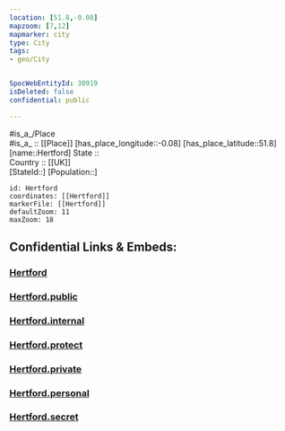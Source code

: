 ```yaml
---
location: [51.8,-0.08] 
mapzoom: [7,12] 
mapmarker: city 
type: City
tags:
- geo/City


SpocWebEntityId: 30919
isDeleted: false
confidential: public

---
```

#is_a_/Place  
#is_a_ :: [[Place]] 
[has_place_longitude::-0.08] 
[has_place_latitude::51.8] 
[name::Hertford] 
State ::  
Country :: [[UK]]  
[StateId::] 
[Population::] 



```leaflet
id: Hertford
coordinates: [[Hertford]] 
markerFile: [[Hertford]] 
defaultZoom: 11 
maxZoom: 18
```


## Confidential Links & Embeds: 

### [Hertford](/_Standards/Earth/Continent/Europe/Europe~North/UK/England/Regions~England/East_of_England/Hertfordshire/cities~Hertfordshire/Hertfordshire~East/cities~EastHertfordshire/Hertford.md) 

### [Hertford.public](/_public/Earth/Continent/Europe/Europe~North/UK/England/Regions~England/East_of_England/Hertfordshire/cities~Hertfordshire/Hertfordshire~East/cities~EastHertfordshire/Hertford.public.md) 

### [Hertford.internal](/_internal/Earth/Continent/Europe/Europe~North/UK/England/Regions~England/East_of_England/Hertfordshire/cities~Hertfordshire/Hertfordshire~East/cities~EastHertfordshire/Hertford.internal.md) 

### [Hertford.protect](/_protect/Earth/Continent/Europe/Europe~North/UK/England/Regions~England/East_of_England/Hertfordshire/cities~Hertfordshire/Hertfordshire~East/cities~EastHertfordshire/Hertford.protect.md) 

### [Hertford.private](/_private/Earth/Continent/Europe/Europe~North/UK/England/Regions~England/East_of_England/Hertfordshire/cities~Hertfordshire/Hertfordshire~East/cities~EastHertfordshire/Hertford.private.md) 

### [Hertford.personal](/_personal/Earth/Continent/Europe/Europe~North/UK/England/Regions~England/East_of_England/Hertfordshire/cities~Hertfordshire/Hertfordshire~East/cities~EastHertfordshire/Hertford.personal.md) 

### [Hertford.secret](/_secret/Earth/Continent/Europe/Europe~North/UK/England/Regions~England/East_of_England/Hertfordshire/cities~Hertfordshire/Hertfordshire~East/cities~EastHertfordshire/Hertford.secret.md)

